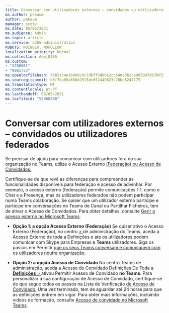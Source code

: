 ```yaml
---
title: Conversar com utilizadores externos – convidados ou utilizadores federados
ms.author: pebaum
author: pebaum
manager: scotv
ms.date: 05/06/2021
ms.audience: Admin
ms.topic: article
ms.service: o365-administration
ROBOTS: NOINDEX, NOFOLLOW
localization_priority: Normal
ms.collection: Adm_O365
ms.custom:
- "3700001"
- "9001733"
ms.openlocfilehash: 76b51c4e1b06dc8c7dbff34bbe2cc540e5b2ce905097db7bd33ff2884d8a5469
ms.sourcegitcommit: b5f7da89a650d2915dc652449623c78be6247175
ms.translationtype: MT
ms.contentlocale: pt-PT
ms.lasthandoff: 08/05/2021
ms.locfileid: "53968208"
---
```

# <a name="chat-with-external-users---guests-or-federated-users"></a>Conversar com utilizadores externos – convidados ou utilizadores federados

Se precisar de ajuda para comunicar com utilizadores fora da sua organização no Teams, utilize o Acesso Externo [(Federação) ou Acesso de Convidados.](/microsoftteams/manage-external-access#external-access-vs-guest-access)

Certifique-se de que revê as diferenças para compreender as funcionalidades disponíveis para federação e acesso de adivinhar. Por exemplo, o acesso externo (federação) permite comunicações 1:1, como o Chat e a Presença, mas os utilizadores federados não podem participar numa Teams colaboração. Se quiser que um utilizador externo participe e participe em conversações no Teams de Canal ou Partilhar Ficheiros, tem de ativar o Acesso de Convidados. Para obter detalhes, consulte [Gerir o acesso externo no Microsoft Teams](/microsoftteams/manage-external-access#external-access-vs-guest-access).

- **Opção 1: a opção Acesso Externo (Federação)** Se quiser ativo o Acesso Externo (Federação), no centro [   > ](https://admin.teams.microsoft.com/company-wide-settings/external-communications) de administração do Teams, aceda a Acesso Externo de toda a Definições e ate os utilizadores podem comunicar com Skype para Empresas e **Teams** utilizadores. Siga os passos em Permitir [que os seus Teams conversam e comuniquem com os utilizadores noutra organização.](/microsoftteams/manage-external-access#let-your-teams-users-chat-and-communicate-with-users-in-another-organization)

- **Opção 2: a opção Acesso de Convidado** No centro Teams de administração, aceda a Acesso de Convidado Definições De Toda a [ **Definições**  > ](https://admin.teams.microsoft.com/company-wide-settings/guest-configuration) ativou Permitir Acesso de Convidado **no Teams**. Para personalizar a sua configuração de Acesso de Convidado, certifique-se de que segue todos os passos na Lista de Verificação [de Acesso de Convidado.](/microsoftteams/guest-access-checklist) Uma vez terminado, tem de aguardar até 24 horas para que as definições entrem em vigor. Para obter mais informações, incluindo vídeos de formação, consulte [Acesso de convidado no Microsoft Teams](/microsoftteams/guest-access).